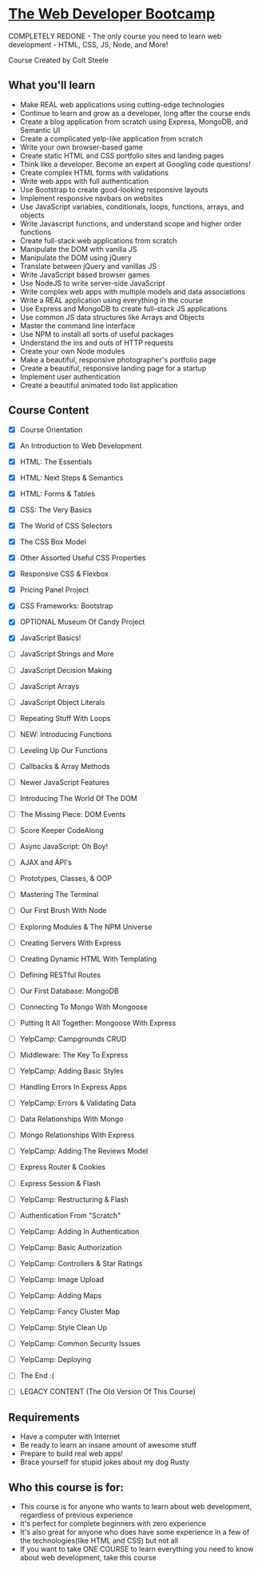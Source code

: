 # [The Web Developer Bootcamp](https://www.udemy.com/the-web-developer-bootcamp/)

COMPLETELY REDONE - The only course you need to learn web development - HTML, CSS, JS, Node, and More!

Course Created by Colt Steele


## What you'll learn

- Make REAL web applications using cutting-edge technologies
- Continue to learn and grow as a developer, long after the course ends
- Create a blog application from scratch using Express, MongoDB, and Semantic UI
- Create a complicated yelp-like application from scratch
- Write your own browser-based game
- Create static HTML and CSS portfolio sites and landing pages
- Think like a developer. Become an expert at Googling code questions!
- Create complex HTML forms with validations
- Write web apps with full authentication
- Use Bootstrap to create good-looking responsive layouts
- Implement responsive navbars on websites
- Use JavaScript variables, conditionals, loops, functions, arrays, and objects
- Write Javascript functions, and understand scope and higher order functions
- Create full-stack web applications from scratch
- Manipulate the DOM with vanilla JS
- Manipulate the DOM using jQuery
- Translate between jQuery and vanillas JS
- Write JavaScript based browser games
- Use NodeJS to write server-side JavaScript
- Write complex web apps with multiple models and data associations
- Write a REAL application using everything in the course
- Use Express and MongoDB to create full-stack JS applications
- Use common JS data structures like Arrays and Objects
- Master the command line interface
- Use NPM to install all sorts of useful packages
- Understand the ins and outs of HTTP requests
- Create your own Node modules
- Make a beautiful, responsive photographer's portfolio page
- Create a beautiful, responsive landing page for a startup
- Implement user authentication
- Create a beautiful animated todo list application


## Course Content

- [x] Course Orientation
- [x] An Introduction to Web Development
- [x] HTML: The Essentials
- [x] HTML: Next Steps & Semantics
- [x] HTML: Forms & Tables
- [x] CSS: The Very Basics
- [x] The World of CSS Selectors
- [x] The CSS Box Model
- [x] Other Assorted Useful CSS Properties
- [x] Responsive CSS & Flexbox
- [x] Pricing Panel Project
- [x] CSS Frameworks: Bootstrap
- [x] OPTIONAL Museum Of Candy Project
- [x] JavaScript Basics!
- [ ] JavaScript Strings and More
- [ ] JavaScript Decision Making
- [ ] JavaScript Arrays
- [ ] JavaScript Object Literals
- [ ] Repeating Stuff With Loops
- [ ] NEW: Introducing Functions
- [ ] Leveling Up Our Functions
- [ ] Callbacks & Array Methods
- [ ] Newer JavaScript Features
- [ ] Introducing The World Of The DOM
- [ ] The Missing Piece: DOM Events
- [ ] Score Keeper CodeAlong
- [ ] Async JavaScript: Oh Boy!
- [ ] AJAX and API's
- [ ] Prototypes, Classes, & OOP
- [ ] Mastering The Terminal
- [ ] Our First Brush With Node
- [ ] Exploring Modules & The NPM Universe
- [ ] Creating Servers With Express
- [ ] Creating Dynamic HTML With Templating
- [ ] Defining RESTful Routes
- [ ] Our First Database: MongoDB
- [ ] Connecting To Mongo With Mongoose
- [ ] Putting It All Together: Mongoose With Express
- [ ] YelpCamp: Campgrounds CRUD
- [ ] Middleware: The Key To Express
- [ ] YelpCamp: Adding Basic Styles
- [ ] Handling Errors In Express Apps
- [ ] YelpCamp: Errors & Validating Data
- [ ] Data Relationships With Mongo
- [ ] Mongo Relationships With Express
- [ ] YelpCamp: Adding The Reviews Model
- [ ] Express Router & Cookies
- [ ] Express Session & Flash
- [ ] YelpCamp: Restructuring & Flash
- [ ] Authentication From "Scratch"
- [ ] YelpCamp: Adding In Authentication
- [ ] YelpCamp: Basic Authorization
- [ ] YelpCamp: Controllers & Star Ratings
- [ ] YelpCamp: Image Upload
- [ ] YelpCamp: Adding Maps
- [ ] YelpCamp: Fancy Cluster Map
- [ ] YelpCamp: Style Clean Up
- [ ] YelpCamp: Common Security Issues
- [ ] YelpCamp: Deploying
- [ ] The End :(
- [ ] LEGACY CONTENT (The Old Version Of This Course)


## Requirements

- Have a computer with Internet
- Be ready to learn an insane amount of awesome stuff
- Prepare to build real web apps!
- Brace yourself for stupid jokes about my dog Rusty


## Who this course is for:

- This course is for anyone who wants to learn about web development, regardless of previous experience
- It's perfect for complete beginners with zero experience
- It's also great for anyone who does have some experience in a few of the technologies(like HTML and CSS) but not all
- If you want to take ONE COURSE to learn everything you need to know about web development, take this course
